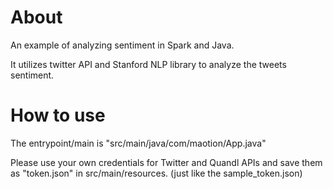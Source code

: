 # About
An example of analyzing sentiment in Spark and Java.

It utilizes twitter API and Stanford NLP library to analyze the tweets sentiment. 

# How to use
The entrypoint/main is "src/main/java/com/maotion/App.java"

Please use your own credentials for Twitter and Quandl APIs and save them as "token.json" in src/main/resources. (just like the sample_token.json)
